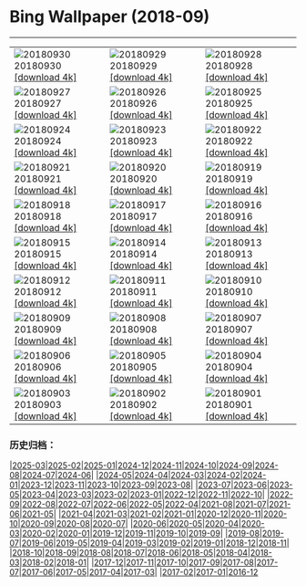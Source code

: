 # Bing Wallpaper (2018-09)
**************

<table><tr><td><img class="wallpaper" src="https://www.bing.com/az/hprichbg/rb/guoqing_ZH-CN10903461145_1920x1080.jpg" alt="20180930"> 20180930 <a class="wallpaper_link" href="https://www.bing.com/az/hprichbg/rb/guoqing_ZH-CN10903461145_UHD.jpg">[download 4k]</a></td><td><img class="wallpaper" src="https://www.bing.com/az/hprichbg/rb/TheLongWalk_ZH-CN11094733779_1920x1080.jpg" alt="20180929"> 20180929 <a class="wallpaper_link" href="https://www.bing.com/az/hprichbg/rb/TheLongWalk_ZH-CN11094733779_UHD.jpg">[download 4k]</a></td><td><img class="wallpaper" src="https://www.bing.com/az/hprichbg/rb/GoldBridge_ZH-CN5579326717_1920x1080.jpg" alt="20180928"> 20180928 <a class="wallpaper_link" href="https://www.bing.com/az/hprichbg/rb/GoldBridge_ZH-CN5579326717_UHD.jpg">[download 4k]</a></td></tr><tr><td><img class="wallpaper" src="https://www.bing.com/az/hprichbg/rb/SouthernRightFlukes_ZH-CN11723769399_1920x1080.jpg" alt="20180927"> 20180927 <a class="wallpaper_link" href="https://www.bing.com/az/hprichbg/rb/SouthernRightFlukes_ZH-CN11723769399_UHD.jpg">[download 4k]</a></td><td><img class="wallpaper" src="https://www.bing.com/az/hprichbg/rb/Shipyard_ZH-CN13183467490_1920x1080.jpg" alt="20180926"> 20180926 <a class="wallpaper_link" href="https://www.bing.com/az/hprichbg/rb/Shipyard_ZH-CN13183467490_UHD.jpg">[download 4k]</a></td><td><img class="wallpaper" src="https://www.bing.com/az/hprichbg/rb/JacobHashimoto_ZH-CN8083666733_1920x1080.jpg" alt="20180925"> 20180925 <a class="wallpaper_link" href="https://www.bing.com/az/hprichbg/rb/JacobHashimoto_ZH-CN8083666733_UHD.jpg">[download 4k]</a></td></tr><tr><td><img class="wallpaper" src="https://www.bing.com/az/hprichbg/rb/GiantSequoia_ZH-CN12159357875_1920x1080.jpg" alt="20180924"> 20180924 <a class="wallpaper_link" href="https://www.bing.com/az/hprichbg/rb/GiantSequoia_ZH-CN12159357875_UHD.jpg">[download 4k]</a></td><td><img class="wallpaper" src="https://www.bing.com/az/hprichbg/rb/QinhuaiRiver_ZH-CN10131273425_1920x1080.jpg" alt="20180923"> 20180923 <a class="wallpaper_link" href="https://www.bing.com/az/hprichbg/rb/QinhuaiRiver_ZH-CN10131273425_UHD.jpg">[download 4k]</a></td><td><img class="wallpaper" src="https://www.bing.com/az/hprichbg/rb/ShenandoahAutumn_ZH-CN12756614363_1920x1080.jpg" alt="20180922"> 20180922 <a class="wallpaper_link" href="https://www.bing.com/az/hprichbg/rb/ShenandoahAutumn_ZH-CN12756614363_UHD.jpg">[download 4k]</a></td></tr><tr><td><img class="wallpaper" src="https://www.bing.com/az/hprichbg/rb/MunichTuba_ZH-CN7797561799_1920x1080.jpg" alt="20180921"> 20180921 <a class="wallpaper_link" href="https://www.bing.com/az/hprichbg/rb/MunichTuba_ZH-CN7797561799_UHD.jpg">[download 4k]</a></td><td><img class="wallpaper" src="https://www.bing.com/az/hprichbg/rb/ImaginePeace_ZH-CN12572046001_1920x1080.jpg" alt="20180920"> 20180920 <a class="wallpaper_link" href="https://www.bing.com/az/hprichbg/rb/ImaginePeace_ZH-CN12572046001_UHD.jpg">[download 4k]</a></td><td><img class="wallpaper" src="https://www.bing.com/az/hprichbg/rb/BlackpoolTowerBallroom_ZH-CN8455917047_1920x1080.jpg" alt="20180919"> 20180919 <a class="wallpaper_link" href="https://www.bing.com/az/hprichbg/rb/BlackpoolTowerBallroom_ZH-CN8455917047_UHD.jpg">[download 4k]</a></td></tr><tr><td><img class="wallpaper" src="https://www.bing.com/az/hprichbg/rb/DriftwoodPirate_ZH-CN11949090819_1920x1080.jpg" alt="20180918"> 20180918 <a class="wallpaper_link" href="https://www.bing.com/az/hprichbg/rb/DriftwoodPirate_ZH-CN11949090819_UHD.jpg">[download 4k]</a></td><td><img class="wallpaper" src="https://www.bing.com/az/hprichbg/rb/CalidrisCanutus_ZH-CN10519054459_1920x1080.jpg" alt="20180917"> 20180917 <a class="wallpaper_link" href="https://www.bing.com/az/hprichbg/rb/CalidrisCanutus_ZH-CN10519054459_UHD.jpg">[download 4k]</a></td><td><img class="wallpaper" src="https://www.bing.com/az/hprichbg/rb/RedMapleQue_ZH-CN8685756305_1920x1080.jpg" alt="20180916"> 20180916 <a class="wallpaper_link" href="https://www.bing.com/az/hprichbg/rb/RedMapleQue_ZH-CN8685756305_UHD.jpg">[download 4k]</a></td></tr><tr><td><img class="wallpaper" src="https://www.bing.com/az/hprichbg/rb/MonumentFountain_ZH-CN12137557720_1920x1080.jpg" alt="20180915"> 20180915 <a class="wallpaper_link" href="https://www.bing.com/az/hprichbg/rb/MonumentFountain_ZH-CN12137557720_UHD.jpg">[download 4k]</a></td><td><img class="wallpaper" src="https://www.bing.com/az/hprichbg/rb/BlackCuillin_ZH-CN10048970076_1920x1080.jpg" alt="20180914"> 20180914 <a class="wallpaper_link" href="https://www.bing.com/az/hprichbg/rb/BlackCuillin_ZH-CN10048970076_UHD.jpg">[download 4k]</a></td><td><img class="wallpaper" src="https://www.bing.com/az/hprichbg/rb/GustavKlimt_ZH-CN9730106413_1920x1080.jpg" alt="20180913"> 20180913 <a class="wallpaper_link" href="https://www.bing.com/az/hprichbg/rb/GustavKlimt_ZH-CN9730106413_UHD.jpg">[download 4k]</a></td></tr><tr><td><img class="wallpaper" src="https://www.bing.com/az/hprichbg/rb/BurgundyVineyards_ZH-CN11711344803_1920x1080.jpg" alt="20180912"> 20180912 <a class="wallpaper_link" href="https://www.bing.com/az/hprichbg/rb/BurgundyVineyards_ZH-CN11711344803_UHD.jpg">[download 4k]</a></td><td><img class="wallpaper" src="https://www.bing.com/az/hprichbg/rb/BlackBrowed_ZH-CN11903207028_1920x1080.jpg" alt="20180911"> 20180911 <a class="wallpaper_link" href="https://www.bing.com/az/hprichbg/rb/BlackBrowed_ZH-CN11903207028_UHD.jpg">[download 4k]</a></td><td><img class="wallpaper" src="https://www.bing.com/az/hprichbg/rb/ShinjukuKiku_ZH-CN8446848393_1920x1080.jpg" alt="20180910"> 20180910 <a class="wallpaper_link" href="https://www.bing.com/az/hprichbg/rb/ShinjukuKiku_ZH-CN8446848393_UHD.jpg">[download 4k]</a></td></tr><tr><td><img class="wallpaper" src="https://www.bing.com/az/hprichbg/rb/Honeycomb_ZH-CN7204448210_1920x1080.jpg" alt="20180909"> 20180909 <a class="wallpaper_link" href="https://www.bing.com/az/hprichbg/rb/Honeycomb_ZH-CN7204448210_UHD.jpg">[download 4k]</a></td><td><img class="wallpaper" src="https://www.bing.com/az/hprichbg/rb/RoyalOntarioMuseum_ZH-CN10362892998_1920x1080.jpg" alt="20180908"> 20180908 <a class="wallpaper_link" href="https://www.bing.com/az/hprichbg/rb/RoyalOntarioMuseum_ZH-CN10362892998_UHD.jpg">[download 4k]</a></td><td><img class="wallpaper" src="https://www.bing.com/az/hprichbg/rb/TrinityLibrary_ZH-CN10332583093_1920x1080.jpg" alt="20180907"> 20180907 <a class="wallpaper_link" href="https://www.bing.com/az/hprichbg/rb/TrinityLibrary_ZH-CN10332583093_UHD.jpg">[download 4k]</a></td></tr><tr><td><img class="wallpaper" src="https://www.bing.com/az/hprichbg/rb/BrazilianPine_ZH-CN10573180887_1920x1080.jpg" alt="20180906"> 20180906 <a class="wallpaper_link" href="https://www.bing.com/az/hprichbg/rb/BrazilianPine_ZH-CN10573180887_UHD.jpg">[download 4k]</a></td><td><img class="wallpaper" src="https://www.bing.com/az/hprichbg/rb/Rockhopper_ZH-CN9080431020_1920x1080.jpg" alt="20180905"> 20180905 <a class="wallpaper_link" href="https://www.bing.com/az/hprichbg/rb/Rockhopper_ZH-CN9080431020_UHD.jpg">[download 4k]</a></td><td><img class="wallpaper" src="https://www.bing.com/az/hprichbg/rb/SockeyeReturns_ZH-CN9894542410_1920x1080.jpg" alt="20180904"> 20180904 <a class="wallpaper_link" href="https://www.bing.com/az/hprichbg/rb/SockeyeReturns_ZH-CN9894542410_UHD.jpg">[download 4k]</a></td></tr><tr><td><img class="wallpaper" src="https://www.bing.com/az/hprichbg/rb/RoundBales_ZH-CN8377464305_1920x1080.jpg" alt="20180903"> 20180903 <a class="wallpaper_link" href="https://www.bing.com/az/hprichbg/rb/RoundBales_ZH-CN8377464305_UHD.jpg">[download 4k]</a></td><td><img class="wallpaper" src="https://www.bing.com/az/hprichbg/rb/SunFlowersStorm_ZH-CN8706728441_1920x1080.jpg" alt="20180902"> 20180902 <a class="wallpaper_link" href="https://www.bing.com/az/hprichbg/rb/SunFlowersStorm_ZH-CN8706728441_UHD.jpg">[download 4k]</a></td><td><img class="wallpaper" src="https://www.bing.com/az/hprichbg/rb/VenetianRowing_ZH-CN6668445308_1920x1080.jpg" alt="20180901"> 20180901 <a class="wallpaper_link" href="https://www.bing.com/az/hprichbg/rb/VenetianRowing_ZH-CN6668445308_UHD.jpg">[download 4k]</a></td></tr></table>

### 历史归档：

|[2025-03](/../2025-03/2025-03.md)|[2025-02](/../2025-02/2025-02.md)|[2025-01](/../2025-01/2025-01.md)|[2024-12](/../2024-12/2024-12.md)|[2024-11](/../2024-11/2024-11.md)|[2024-10](/../2024-10/2024-10.md)|[2024-09](/../2024-09/2024-09.md)|[2024-08](/../2024-08/2024-08.md)|[2024-07](/../2024-07/2024-07.md)|[2024-06](/../2024-06/2024-06.md)|
|[2024-05](/../2024-05/2024-05.md)|[2024-04](/../2024-04/2024-04.md)|[2024-03](/../2024-03/2024-03.md)|[2024-02](/../2024-02/2024-02.md)|[2024-01](/../2024-01/2024-01.md)|[2023-12](/../2023-12/2023-12.md)|[2023-11](/../2023-11/2023-11.md)|[2023-10](/../2023-10/2023-10.md)|[2023-09](/../2023-09/2023-09.md)|[2023-08](/../2023-08/2023-08.md)|
|[2023-07](/../2023-07/2023-07.md)|[2023-06](/../2023-06/2023-06.md)|[2023-05](/../2023-05/2023-05.md)|[2023-04](/../2023-04/2023-04.md)|[2023-03](/../2023-03/2023-03.md)|[2023-02](/../2023-02/2023-02.md)|[2023-01](/../2023-01/2023-01.md)|[2022-12](/../2022-12/2022-12.md)|[2022-11](/../2022-11/2022-11.md)|[2022-10](/../2022-10/2022-10.md)|
|[2022-09](/../2022-09/2022-09.md)|[2022-08](/../2022-08/2022-08.md)|[2022-07](/../2022-07/2022-07.md)|[2022-06](/../2022-06/2022-06.md)|[2022-05](/../2022-05/2022-05.md)|[2022-04](/../2022-04/2022-04.md)|[2021-08](/../2021-08/2021-08.md)|[2021-07](/../2021-07/2021-07.md)|[2021-06](/../2021-06/2021-06.md)|[2021-05](/../2021-05/2021-05.md)|
|[2021-04](/../2021-04/2021-04.md)|[2021-03](/../2021-03/2021-03.md)|[2021-02](/../2021-02/2021-02.md)|[2021-01](/../2021-01/2021-01.md)|[2020-12](/../2020-12/2020-12.md)|[2020-11](/../2020-11/2020-11.md)|[2020-10](/../2020-10/2020-10.md)|[2020-09](/../2020-09/2020-09.md)|[2020-08](/../2020-08/2020-08.md)|[2020-07](/../2020-07/2020-07.md)|
|[2020-06](/../2020-06/2020-06.md)|[2020-05](/../2020-05/2020-05.md)|[2020-04](/../2020-04/2020-04.md)|[2020-03](/../2020-03/2020-03.md)|[2020-02](/../2020-02/2020-02.md)|[2020-01](/../2020-01/2020-01.md)|[2019-12](/../2019-12/2019-12.md)|[2019-11](/../2019-11/2019-11.md)|[2019-10](/../2019-10/2019-10.md)|[2019-09](/../2019-09/2019-09.md)|
|[2019-08](/../2019-08/2019-08.md)|[2019-07](/../2019-07/2019-07.md)|[2019-06](/../2019-06/2019-06.md)|[2019-05](/../2019-05/2019-05.md)|[2019-04](/../2019-04/2019-04.md)|[2019-03](/../2019-03/2019-03.md)|[2019-02](/../2019-02/2019-02.md)|[2019-01](/../2019-01/2019-01.md)|[2018-12](/../2018-12/2018-12.md)|[2018-11](/../2018-11/2018-11.md)|
|[2018-10](/../2018-10/2018-10.md)|[2018-09](/2018-09.md)|[2018-08](/../2018-08/2018-08.md)|[2018-07](/../2018-07/2018-07.md)|[2018-06](/../2018-06/2018-06.md)|[2018-05](/../2018-05/2018-05.md)|[2018-04](/../2018-04/2018-04.md)|[2018-03](/../2018-03/2018-03.md)|[2018-02](/../2018-02/2018-02.md)|[2018-01](/../2018-01/2018-01.md)|
|[2017-12](/../2017-12/2017-12.md)|[2017-11](/../2017-11/2017-11.md)|[2017-10](/../2017-10/2017-10.md)|[2017-09](/../2017-09/2017-09.md)|[2017-08](/../2017-08/2017-08.md)|[2017-07](/../2017-07/2017-07.md)|[2017-06](/../2017-06/2017-06.md)|[2017-05](/../2017-05/2017-05.md)|[2017-04](/../2017-04/2017-04.md)|[2017-03](/../2017-03/2017-03.md)|
|[2017-02](/../2017-02/2017-02.md)|[2017-01](/../2017-01/2017-01.md)|[2016-12](/../2016-12/2016-12.md)